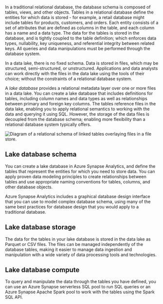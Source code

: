 In a traditional relational database, the database schema is composed of tables, views, and other objects. Tables in a relational database define the entities for which data is stored - for example, a retail database might include tables for products, customers, and orders. Each entity consists of a set of attributes that are defined as columns in the table, and each column has a name and a data type. The data for the tables is stored in the database, and is tightly coupled to the table definition; which enforces data types, nullability, key uniqueness, and referential integrity between related keys. All queries and data manipulations must be performed through the database system.

In a data lake, there is no fixed schema. Data is stored in files, which may be structured, semi-structured, or unstructured. Applications and data analysts can work directly with the files in the data lake using the tools of their choice; without the constraints of a relational database system.

A *lake database* provides a relational metadata layer over one or more files in a data lake. You can create a lake database that includes definitions for tables, including column names and data types as well as relationships between primary and foreign key columns. The tables reference files in the data lake, enabling you to apply relational semantics to working with the data and querying it using SQL. However, the storage of the data files is decoupled from the database schema; enabling more flexibility than a relational database system typically offers.
  
![Diagram of a relational schema of linked tables overlaying files in a file store.](../media/lake-database.png)

## Lake database schema

You can create a lake database in Azure Synapse Analytics, and define the tables that represent the entities for which you need to store data. You can apply proven data modeling principles to create relationships between tables and use appropriate naming conventions for tables, columns, and other database objects.

Azure Synapse Analytics includes a graphical database design interface that you can use to model complex database schema, using many of the same best practices for database design that you would apply to a traditional database.

## Lake database storage

The data for the tables in your lake database is stored in the data lake as Parquet or CSV files. The files can be managed independently of the database tables, making it easier to manage data ingestion and manipulation with a wide variety of data processing tools and technologies.

## Lake database compute

To query and manipulate the data through the tables you have defined, you can use an Azure Synapse serverless SQL pool to run SQL queries or an Azure Synapse Apache Spark pool to work with the tables using the Spark SQL API.
